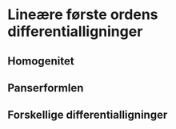 # Lineære første ordens differentialligninger

## Homogenitet

## Panserformlen

## Forskellige differentialligninger
